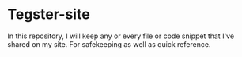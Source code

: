 # Tegster-site

In this repository, I will keep any or every file or code snippet that I've shared on my site. For safekeeping as well as quick reference. 
